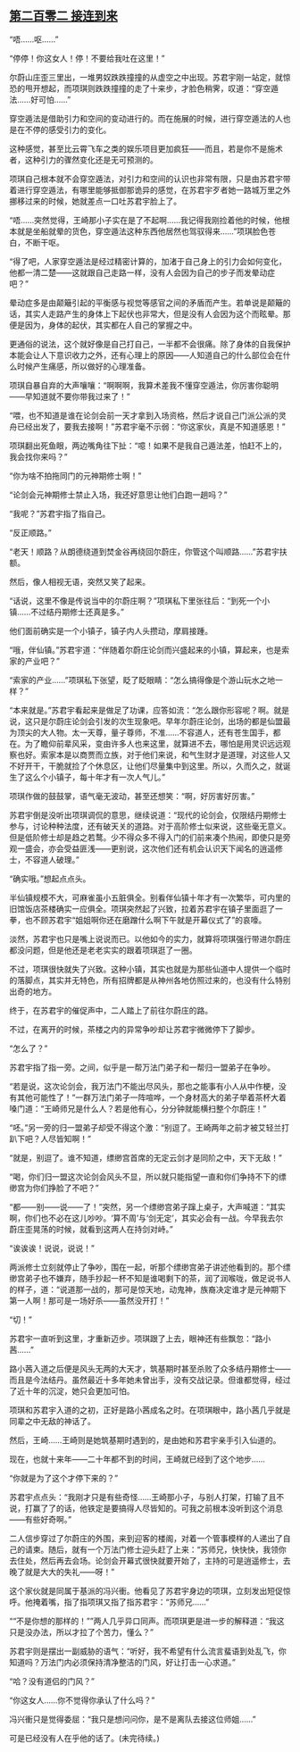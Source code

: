 ## [第二百零二 接连到来](https://www.xxbiquge.com/11_11207/9170055.html)


  “唔……呕……”

  “停停！你这女人！停！不要给我吐在这里！”

  尔蔚山庄歪三里出，一堆男奴跌跌撞撞的从虚空之中出现。苏君宇刚一站定，就惊恐的甩开想起，而项琪则跌跌撞撞的走了十来步，才脸色稍霁，叹道：“穿空遁法……好可怕……”

  穿空遁法是借助引力和空间的变动进行的。而在施展的时候，进行穿空遁法的人也是在不停的感受引力的变化。

  这种感觉，甚至比云霄飞车之类的娱乐项目更加疯狂——而且，若是你不是施术者，这种引力的骤然变化还是无可预测的。

  项琪自己根本就不会穿空遁法，对引力和空间的认识也非常有限，只是由苏君宇带着进行穿空遁法，有哪里能够抵御那诡异的感觉，在苏君宇歹者她一路城万里之外挪移过来的时候，她就差点一口吐苏君宇脸上了。

  “唔……突然觉得，王崎那小子实在是了不起啊……我记得我刚捡着他的时候，他根本就是坐船就晕的货色，穿空遁法这种东西他居然也驾驭得来……”项琪脸色苍白，不断干呕。

  “得了吧，人家穿空遁法是经过精密计算的，加渚于自己身上的引力会如何变化，他都一清二楚——这就跟自己走路一样，没有人会因为自己的步子而发晕动症吧？”

  晕动症多是由颠簸引起的平衡感与视觉等感官之间的矛盾而产生。若单说是颠簸的话，其实人走路产生的身体上下起伏也非常大，但是没有人会因为这个而眩晕。那便是因为，身体的起伏，其实都在人自己的掌握之中。

  更通俗的说法，这个就好像是自己打自己，一半都不会很痛。除了身体的自我保护本能会让人下意识收力之外，还有心理上的原因——人知道自己的什么部位会在什么时候产生痛感，所以做好的心理准备。

  项琪自暴自弃的大声嚷嚷：“啊啊啊，我算术差我不懂穿空遁法，你厉害你聪明——早知道就不要你带我过来了！”

  “喂，也不知道是谁在论剑会前一天才拿到入场资格，然后才说自己门派公派的灵舟已经出发了，要我去接啊！”苏君宇毫不示弱：“你这家伙，真是不知道感恩！”

  项琪翻出死鱼眼，两边嘴角往下扯：“噫！如果不是我自己遁法差，怕赶不上的，我会找你来吗？”

  “你为啥不拍拖同门的元神期修士啊！”

  “论剑会元神期修士禁止入场，我还好意思让他们白跑一趟吗？”

  “我呢？”苏君宇指了指自己。

  “反正顺路。”

  “老天！顺路？从朗德绕道到焚金谷再绕回尔蔚庄，你管这个叫顺路……”苏君宇扶额。

  然后，像人相视无语，突然又笑了起来。

  “话说，这里不像是传说当中的尔蔚庄啊？”项琪私下里张往后：“到死一个小镇……不过结丹期修士还真是多。”

  他们面前确实是一个小镇子，镇子内人头攒动，摩肩接踵。

  “哦，伴仙镇。”苏君宇道：“伴随着尔蔚庄论剑而兴盛起来的小镇，算起来，也是索家的产业吧？”

  “索家的产业……”项琪私下张望，眨了眨眼睛：“怎么搞得像是个游山玩水之地一样？”

  “本来就是。”苏君宇看起来是做足了功课，应答如流：“怎么跟你形容呢？啊。就是说，这只是尔蔚庄论剑会引发的次生现象吧。早年尔蔚庄论剑，出场的都是仙盟最为顶尖的大人物。太一天尊，量子尊师，不准……不容道人，还有苍生国手，都在。为了瞻仰前辈风采，变由许多人也来这里，就算进不去，哪怕是用灵识远远观察也好。索家本是以商贾而立族，对于他们来说，和气生财才是道理，对这些人又不好开干，干脆就捡了个休息区，让他们尽量集中到这里。所以，久而久之，就诞生了这么个小镇子，每十年才有一次人气儿。”

  项琪作做的鼓鼓掌，语气毫无波动，甚至还想笑：“啊，好厉害好厉害。”

  苏君宇倒是没听出项琪调侃的意思，继续说道：“现代的论剑会，仅限结丹期修士参与，讨论种种法度，还有破天关的道路。对于高阶修士似来说，这些毫无意义。但是低阶修士却是趋之若鹜。少不得众多不得入门的们前来凑个热闹，即使只是旁观一盛会，亦会受益匪浅——更别说，这次他们还有机会认识天下闻名的逍遥修士，不容道人破理。”

  “确实哦。”想起点点头。

  半仙镇规模不大，可麻雀虽小五脏俱全。别看伴仙镇十年才有一次繁华，可内里的旧馆饭店茶楼确实一应俱全。项琪突然起了兴致，拉着苏君宇在镇子里面逛了一拳，也不顾苏君宇“姐姐啊你还在磨蹭什么啊下午就是开幕仪式了”的哀嚎。

  淡然，苏君宇也只是嘴上说说而已。以他如今的实力，就算将项琪强行带进尔蔚庄都没问题，但是他还是老老实实的跟着项琪逛了一圈。

  不过，项琪很快就失了兴致。这种小镇，其实也就是为那些仙道中人提供一个临时的落脚点，其实并无特色，所有招牌都是从神州各地仿照过来的，也没有什么特别出奇的地方。

  终于，在苏君宇的催促声中，二人踏上了前往尔蔚庄的路。

  不过，在离开的时候，茶楼之内的异常争吵却让苏君宇微微停下了脚步。

  “怎么了？”

  苏君宇指了指一旁。之间，似乎是一帮万法门弟子和一帮归一盟弟子在争吵。

  “若是说，这次论剑会，我万法门不能出尽风头，那也之能事有小人从中作梗，没有其他可能性了！”一群万法门弟子一阵喧哗，一个身材高大的弟子举着茶杯大着嗓门道：“王崎师兄是什么人？若是他有心，分分钟就能横扫整个尔蔚庄！”

  “呸。”另一旁的归一盟弟子却受不得这个激：“别逗了。王崎两年之前才被艾轻兰打趴下吧？人尽皆知啊！”

  “就是，别逗了。谁不知道，缥缈宫首席的无定云剑才是同阶之中，天下无敌！”

  “喝，你们归一盟这次论剑会风头不显，所以就只能指望一直和你们争持不下的缥缈宫为你们挣脸了不吧？”

  “都——别——说——了！”突然，另一个缥缈宫弟子蹿上桌子，大声喊道：“其实啊，你们也不必在这儿吵吵。‘算不周’与‘剑无定’，其实必会有一战。今早我去尔蔚庄歪晃荡的时候，就看到这两人在持剑对峙。”

  “诶诶诶！说说，说说！”

  两派修士立刻就停止了争吵，围在一起，听那个缥缈宫弟子讲述他看到的。那个缥缈宫弟子也不嫌弃，随手抄起一杯不知是谁喝剩下的茶，润了润喉咙，做足说书人的样子，道：“说道那一战的，那可是惊天地，动鬼神，族裔决定谁才是元神期下第一人啊！那可是一场好杀——虽然没开打！”

  “切！”

  苏君宇一直听到这里，才重新迈步。项琪跟了上去，眼神还有些飘忽：“路小茜……”

  路小茜入道之后便是风头无两的大天才，筑基期时甚至杀败了众多结丹期修士——而且是今法结丹。虽然最近十多年她未曾出手，没有交战记录。但谁都觉得，经过了近十年的沉淀，她只会更加可怕。

  项琪和苏君宇入道的之初，正好是路小茜成名之时。在项琪眼中，路小茜几乎就是同辈之中无敌的神话了。

  然后，王崎……王崎则是她筑基期时遇到的，是由她和苏君宇亲手引入仙道的。

  现在，也就十来年——二十年都不到的时间，王崎就已经到了这个地步……

  “你就是为了这个才停下来的？”

  苏君宇点点头：“我刚才只是有些奇怪……王崎那小子，与别人打架，打输了且不说，打赢了了的话，他铁定是要搞得人尽皆知的。可我之前根本没听到这个消息——有些好奇啊。”

  二人信步穿过了尔蔚庄的外围，来到迎客的楼阁，对着一个管事模样的人递出了自己的请柬。随后，就有一个万法门修士迎头赶了上来：“苏师兄，快快快，我领你去住处，然后再去会场。论剑会开幕式很快就要开始了，主持的可是逍遥修士，去晚了就是大大的失礼——呀！”

  这个家伙就是同属于基派的冯兴衝。他看见了苏君宇身边的项琪，立刻发出短促惊呼。他掩着嘴，指了指项琪又指了指苏君宇：“苏师兄……”

  ““不是你想的那样的！””两人几乎异口同声。而项琪更是进一步的解释道：“我这只是没办法，所以才拉了个苦力，懂么？”

  苏君宇则是摆出一副威胁的语气：“听好，我不希望有什么流言蜚语到处乱飞，你知道吗？万法门内必须保持清净整洁的门风，好让打击一心求道。”

  “哈？没有道侣的门风？”

  “你这女人……你不觉得你承认了什么吗？”

  冯兴衝只是觉得委屈：“我只是想问问你，是不是离队去接这位师姐……”

  可是已经没有人在乎他的话了。(未完待续。)
